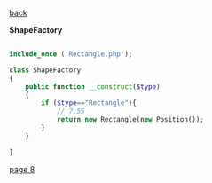[back](./page06.md)


**ShapeFactory**

```php

include_once ('Rectangle.php');

class ShapeFactory
{
    public function __construct($type)
    {
        if ($type=="Rectangle"){
            // 7:55
            return new Rectangle(new Position());
        }
    }

}

```

[page 8](./page08.md)
